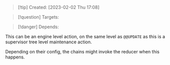 
>[!tip] Created: [2023-02-02 Thu 17:08]

>[!question] Targets: 

>[!danger] Depends: 

This can be an engine level action, on the same level as `@@UPDATE` as this is a supervisor tree level maintenance action.

Depending on their config, the chains might invoke the reducer when this happens.